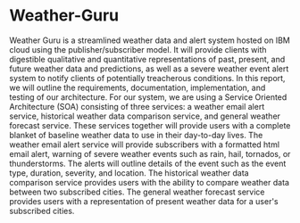 # Weather-Guru
Weather Guru is a streamlined weather data and alert system hosted on IBM cloud using the publisher/subscriber model. It will provide clients with digestible qualitative and quantitative representations of past, present, and future weather data and predictions, as well as a severe weather event alert system to notify clients of potentially treacherous conditions. In this report, we will outline the requirements, documentation, implementation, and testing of our architecture. For our system, we are using a Service Oriented Architecture (SOA) consisting of three services: a weather email alert service, historical weather data comparison service, and general weather forecast service. These services together will provide users with a complete blanket of baseline weather data to use in their day-to-day lives.
The weather email alert service will provide subscribers with a formatted html email alert, warning of severe weather events such as rain, hail, tornados, or thunderstorms. The alerts will outline details of the event such as the event type, duration, severity, and location. The historical weather data comparison service provides users with the ability to compare weather data between two subscribed cities. The general weather forecast service provides users with a representation of present weather data for a user's subscribed cities.
